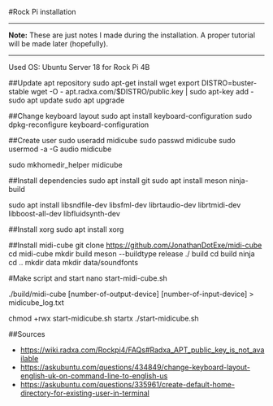 #Rock Pi installation

---
**Note:** These are just notes I made during the installation. A proper tutorial will be made later (hopefully).

---

Used OS: Ubuntu Server 18 for Rock Pi 4B

##Update apt repository
sudo apt-get install wget
export DISTRO=buster-stable
wget -O - apt.radxa.com/$DISTRO/public.key | sudo apt-key add -
sudo apt update
sudo apt upgrade

##Change keyboard layout
sudo apt install keyboard-configuration
sudo dpkg-reconfigure keyboard-configuration

##Create user
sudo useradd midicube
sudo passwd midicube
sudo usermod -a -G audio midicube

sudo mkhomedir_helper midicube

##Install dependencies
sudo apt install git
sudo apt install meson ninja-build

sudo apt install libsndfile-dev libsfml-dev librtaudio-dev librtmidi-dev libboost-all-dev libfluidsynth-dev

##Install xorg
sudo apt install xorg

##Install midi-cube
git clone https://github.com/JonathanDotExe/midi-cube
cd midi-cube
mkdir build
meson --buildtype release ./ build
cd build
ninja
cd ..
mkdir data
mkdir data/soundfonts

#Make script and start
nano start-midi-cube.sh

./build/midi-cube [number-of-output-device] [number-of-input-device] > midicube_log.txt

chmod +rwx start-midicube.sh
startx ./start-midicube.sh

##Sources
* https://wiki.radxa.com/Rockpi4/FAQs#Radxa_APT_public_key_is_not_available
* https://askubuntu.com/questions/434849/change-keyboard-layout-english-uk-on-command-line-to-english-us
* https://askubuntu.com/questions/335961/create-default-home-directory-for-existing-user-in-terminal
